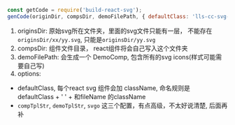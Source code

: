 ```javascript
const getCode = require('build-react-svg');
genCode(originDir, compsDir, demoFilePath, { defaultClass: 'lls-cc-svg-icon' });
```

1. originsDir: 原始svg所在文件夹，里面的svg文件只能有一层， 不能存在 `originsDir/xx/yy.svg`, 只能是`originsDir/yy.svg`
2. compsDir: 组件文件目录， react组件将会自己写入这个文件夹
3. demoFilePath: 会生成一个 DemoComp, 包含所有的svg icons(样式可能需要自己写)
4. options:
  - defaultClass, 每个react svg 组件会加 className, 命名规则是 defaultClass + ' ' + 和fileName 的className
  -  `compTplStr`, `demoTplStr`, `svgo` 这三个配置，有点高级，不太好说清楚, 后面再补

